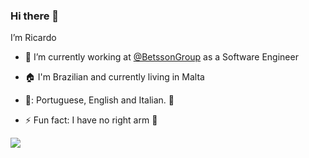 ### Hi there 👋

I’m Ricardo

- 🔭 I’m currently working at [@BetssonGroup](https://www.betssongroup.com/) as a Software Engineer

- :house: I'm Brazilian and currently living in Malta

- :tongue:: Portuguese, English and Italian. :eyes:

- ⚡ Fun fact: I have no right arm :muscle:

![](https://komarev.com/ghpvc/?username=ricardotondello)
